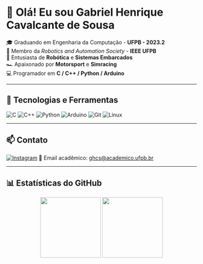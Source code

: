 # 👋 Olá! Eu sou Gabriel Henrique Cavalcante de Sousa

🎓 Graduando em Engenharia da Computação - **UFPB - 2023.2**  
🤖 Membro da *Robotics and Automation Society* - **IEEE UFPB**  
📡 Entusiasta de **Robótica** e **Sistemas Embarcados**  
🏎️ Apaixonado por **Motorsport** e **Simracing**  
💻 Programador em **C / C++ / Python / Arduino**

---

## 🚀 Tecnologias e Ferramentas

![C](https://img.shields.io/badge/-C-333333?style=flat&logo=c)
![C++](https://img.shields.io/badge/-C++-00599C?style=flat&logo=c%2B%2B)
![Python](https://img.shields.io/badge/-Python-3776AB?style=flat&logo=python&logoColor=white)
![Arduino](https://img.shields.io/badge/-Arduino-00979D?style=flat&logo=arduino&logoColor=white)
![Git](https://img.shields.io/badge/-Git-F05032?style=flat&logo=git&logoColor=white)
![Linux](https://img.shields.io/badge/-Linux-FCC624?style=flat&logo=linux&logoColor=black)

---

## 📫 Contato

[![Instagram](https://img.shields.io/badge/-Instagram-E4405F?style=flat&logo=instagram&logoColor=white)](https://www.instagram.com/gabrssousa/)
📧 Email acadêmico: ghcs@academico.ufpb.br

---

## 📊 Estatísticas do GitHub

<p align="center">
  <img height="160em" src="https://github-readme-stats.vercel.app/api?username=gabhsousa&show_icons=true&theme=tokyonight" />
  <img height="160em" src="https://github-readme-stats.vercel.app/api/top-langs/?username=gabhsousa&layout=compact&langs_count=8&theme=tokyonight" />
</p>

